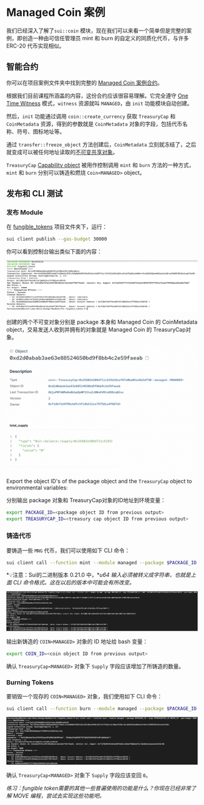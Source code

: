 # Managed Coin 案例

我们已经深入了解了`sui::coin` 模块，现在我们可以来看一个简单但是完整的案例，即创造一种由可信任管理员 mint 和 burn 的自定义的同质化代币，与许多 ERC-20 代币实现相似。

## 智能合约

你可以在项目案例文件夹中找到完整的 [Managed Coin 案例合约](https://github.com/sui-foundation/sui-move-intro-course/blob/main/unit-three/example_projects/fungible_tokens/sources/managed.move)。

根据我们目前课程所涵盖的内容，这份合约应该很容易理解。它完全遵守 [One Time Witness](https://github.com/sui-foundation/sui-move-intro-course/blob/main/unit-three/lessons/3_witness_design_pattern.md#one-time-witness) 模式，`witness` 资源就叫 `MANAGED`，由 `init` 功能模块自动创建。

然后，`init` 功能通过调用 `coin::create_currency` 获取 `TreasuryCap` 和 `CoinMetadata` 资源，得到的参数就是 `CoinMetadata` 对象的字段，包括代币名称、符号、图标地址等。

通过 `transfer::freeze_object` 方法创建后，`CoinMetadata` 立刻就冻结了，之后就变成可以被任何地址读取的[不可变共享对象](https://github.com/RandyPen/sui-move-intro-course-zh/blob/main/unit-two/lessons/2_所有权.md)。

`TreasuryCap` [Capability object](https://github.com/RandyPen/sui-move-intro-course-zh/blob/main/unit-two/lessons/6_capability_设计模式.md) 被用作控制调用 `mint` 和 `burn` 方法的一种方式，`mint` 和 `burn` 分别可以铸造和燃烧 `Coin<MANAGED>` object。

## 发布和 CLI 测试

### 发布 Module

在 [fungible_tokens](https://github.com/sui-foundation/sui-move-intro-course/blob/main/unit-three/example_projects/fungible_tokens) 项目文件夹下，运行：

```bash
sui client publish --gas-budget 30000
```

你可以看到控制台输出类似下面的内容：

![Publish Output](../images/publish.png)

 创建的两个不可变对象分别是 package 本身和 Managed Coin 的 CoinMetadata object，交易发送人收到并拥有的对象就是 Managed Coin 的 TreasuryCap对象。

![Treasury Object](../images/treasury.png)

Export the object ID's of the package object and the `TreasuryCap` object to environmental variables:

分别输出 package 对象和 TreasuryCap对象的ID地址到环境变量：

```bash
export PACKAGE_ID=<package object ID from previous output>
export TREASURYCAP_ID=<treasury cap object ID from previous output>
```

### 铸造代币

要铸造一些 `MNG` 代币，我们可以使用如下 CLI 命令：

```bash
sui client call --function mint --module managed --package $PACKAGE_ID --args $TREASURYCAP_ID \"<amount to mint>\" <recipient address> --gas-budget 3000
```

*💡注意：Sui的二进制版本 0.21.0 中，**u64* *输入必须被转义成字符串，也就是上面 CLI 命令格式。这在以后的版本中可能会有所改变。*

![Minting](../images/minting.png)

输出新铸造的 `COIN<MANAGED>` 对象的 ID 地址给 bash 变量：

```bash
export COIN_ID=<coin object ID from previous output>
```

确认 `TreasuryCap<MANAGED>` 对象下 `Supply` 字段应该增加了所铸造的数量。

### Burning Tokens

要销毁一个现存的 `COIN<MANAGED>` 对象，我们使用如下 CLI 命令：

```bash
sui client call --function burn --module managed --package $PACKAGE_ID --args $TREASURYCAP_ID $COIN_ID --gas-budget 3000
```

![Burning](../images/burning.png)

确认 `TreasuryCap<MANAGED>` 对象下 `Supply` 字段应该变回 `0`。

*练习：fungible token需要的其他一些普遍使用的功能是什么？你现在已经非常了解 MOVE 编程，尝试去实现这些功能吧。*